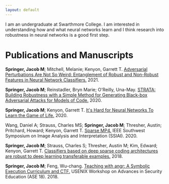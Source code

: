 ```yaml
---
layout: default
---
```


I am an undergraduate at Swarthmore College. I am interested in understanding
how and what neural networks learn and I think research into robustness in 
neural networks is a good first step.

# Publications and Manuscripts

**Springer, Jacob M**; Mitchell, Melanie; Kenyon, Garrett T. [Adversarial Perturbations Are Not So Weird: Entanglement of Robust and Non-Robust Features in Neural Network Classifiers.](https://arxiv.org/pdf/2102.05110) 2021.

**Springer, Jacob M**; Reinstadler, Bryn Marie; O'Reilly, Una-May. [STRATA: Building Robustness with a Simple Method for Generating Black-box Adversarial Attacks for Models of Code.](https://arxiv.org/pdf/2009.13562) 2020.

**Springer, Jacob M**; Kenyon, Garrett T. [It's Hard for Neural Networks To Learn the Game of Life.](https://arxiv.org/pdf/2009.01398) 2020.

Wang, Daniel A; Strauss, Charles MS; **Springer, Jacob M**; Thresher, Austin; Pritchard, Howard; Kenyon, Garrett T. [Sparse MP4.](https://ieeexplore.ieee.org/abstract/document/9094593) IEEE Southwest Symposium on Image Analysis and Interpretation (SSIAI). 2020.

**Springer, Jacob M**; Strauss, Charles S; Thresher, Austin M; Kim, Edward; Kenyon, Garrett T. [Classifiers based on deep sparse coding architectures are robust to deep learning transferable examples.](https://arxiv.org/pdf/1811.07211) 2018.

**Springer, Jacob M**; Feng, Wu-chang. [Teaching with angr: A Symbolic Execution Curriculum and CTF.](https://www.usenix.org/system/files/conference/ase18/ase18-paper_springer.pdf) USENIX Workshop on Advances in Security Education (ASE 18). 2018.

